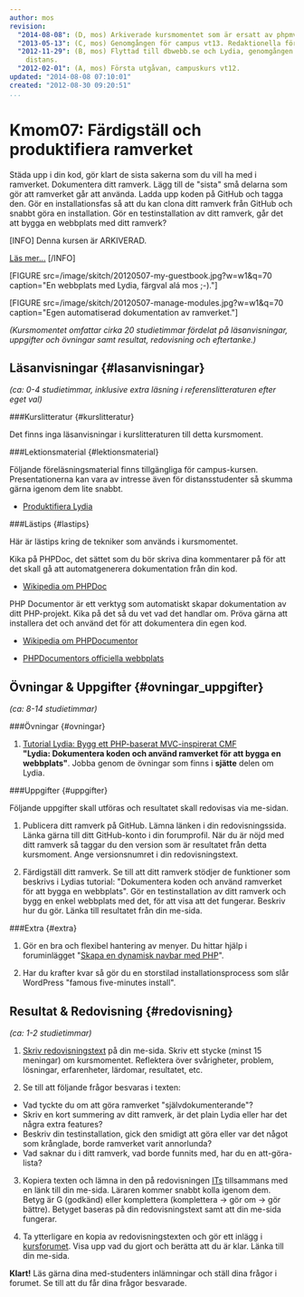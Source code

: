 ```yaml
---
author: mos
revision:
  "2014-08-08": (D, mos) Arkiverade kursmomentet som är ersatt av phpmvc-v2.
  "2013-05-13": (C, mos) Genomgången för campus vt13. Redaktionella förändringar.
  "2012-11-29": (B, mos) Flyttad till dbwebb.se och Lydia, genomgången inför ht12
    distans.
  "2012-02-01": (A, mos) Första utgåvan, campuskurs vt12.
updated: "2014-08-08 07:10:01"
created: "2012-08-30 09:20:51"
...
```

Kmom07: Färdigställ och produktifiera ramverket
==================================

Städa upp i din kod, gör klart de sista sakerna som du vill ha med i ramverket. Dokumentera ditt ramverk. Lägg till de "sista" små delarna som gör att ramverket går att använda. Ladda upp koden på GitHub och tagga den. Gör en installationsfas så att du kan clona ditt ramverk från GitHub och snabbt göra en installation. Gör en testinstallation av ditt ramverk, går det att bygga en webbplats med ditt ramverk? 

[INFO]
Denna kursen är ARKIVERAD.

[Läs mer...](phpmvc-v1)
[/INFO]

[FIGURE src=/image/skitch/20120507-my-guestbook.jpg?w=w1&q=70 caption="En webbplats med Lydia, färgval alá mos ;-)."]

[FIGURE src=/image/skitch/20120507-manage-modules.jpg?w=w1&q=70 caption="Egen automatiserad dokumentation av ramverket."]

*(Kursmomentet omfattar cirka 20 studietimmar fördelat på läsanvisningar, uppgifter och övningar samt resultat, redovisning och eftertanke.)*



Läsanvisningar  {#lasanvisningar}
---------------------------------

*(ca: 0-4 studietimmar, inklusive extra läsning i referenslitteraturen efter eget val)*


###Kurslitteratur  {#kurslitteratur}

Det finns inga läsanvisningar i kurslitteraturen till detta kursmoment.



###Lektionsmaterial  {#lektionsmaterial}

Följande föreläsningsmaterial finns tillgängliga för campus-kursen. Presentationerna kan vara av intresse även för distansstudenter så skumma gärna igenom dem lite snabbt.

* [Produktifiera Lydia](phpmvc/lydia-produktifiera-vt13.pdf)



###Lästips {#lastips}

Här är lästips kring de tekniker som används i kursmomentet. 

Kika på PHPDoc, det sättet som du bör skriva dina kommentarer på för att det skall gå att automatgenerera dokumentation från din kod.

* [Wikipedia om PHPDoc](http://en.wikipedia.org/wiki/PHPDoc)


PHP Documentor är ett verktyg som automatiskt skapar dokumentation av ditt PHP-projekt. Kika på det så du vet vad det handlar om. Pröva gärna att installera det och använd det för att dokumentera din egen kod.

* [Wikipedia om PHPDocumentor](http://en.wikipedia.org/wiki/PhpDocumentor)

* [PHPDocumentors officiella webbplats](http://www.phpdoc.org/)



Övningar & Uppgifter  {#ovningar_uppgifter}
-------------------------------------------

*(ca: 8-14 studietimmar)*


###Övningar {#ovningar}

1. [Tutorial Lydia: Bygg ett PHP-baserat MVC-inspirerat CMF](lydia/tutorial)  
  **"Lydia: Dokumentera koden och använd ramverket för att bygga en webbplats"**. Jobba genom de övningar som finns i **sjätte** delen om Lydia.



###Uppgifter {#uppgifter}

Följande uppgifter skall utföras och resultatet skall redovisas via me-sidan.

1. Publicera ditt ramverk på GitHub. Lämna länken i din redovisningssida. Länka gärna till ditt GitHub-konto i din forumprofil. När du är nöjd med ditt ramverk så taggar du den version som är resultatet från detta kursmoment. Ange versionsnumret i din redovisningstext.

2. Färdigställ ditt ramverk. Se till att ditt ramverk stödjer de funktioner som beskrivs i Lydias tutorial: "Dokumentera koden och använd ramverket för att bygga en webbplats". Gör en testinstallation av ditt ramverk och bygg en enkel webbplats med det, för att visa att det fungerar. Beskriv hur du gör. Länka till resultatet från din me-sida.



###Extra {#extra}

1. Gör en bra och flexibel hantering av menyer. Du hittar hjälp i foruminlägget "[Skapa en dynamisk navbar med PHP](/t/16)".

2. Har du krafter kvar så gör du en storstilad installationsprocess som slår WordPress "famous five-minutes install".



Resultat & Redovisning  {#redovisning}
-----------------------------------------------

*(ca: 1-2 studietimmar)*

1. [Skriv redovisningstext](kunskap/att-skriva-en-bra-redovisningstext) på din me-sida. Skriv ett stycke (minst 15 meningar) om kursmomentet. Reflektera över svårigheter, problem, lösningar, erfarenheter, lärdomar, resultatet, etc.

2. Se till att följande frågor besvaras i texten:
  * Vad tyckte du om att göra ramverket "självdokumenterande"?
  * Skriv en kort summering av ditt ramverk, är det plain Lydia eller har det några extra features?
  * Beskriv din testinstallation, gick den smidigt att göra eller var det något som krånglade, borde ramverket varit annorlunda?
  * Vad saknar du i ditt ramverk, vad borde funnits med, har du en att-göra-lista?

3. Kopiera texten och lämna in den på redovisningen [ITs](bth#its) tillsammans med en länk till din me-sida. Läraren kommer snabbt kolla igenom dem. Betyg är G (godkänd) eller komplettera (komplettera -> gör om -> gör bättre). Betyget baseras på din redovisningstext samt att din me-sida fungerar.

4. Ta ytterligare en kopia av redovisningstexten och gör ett inlägg i [kursforumet](forum/utbildning/phpmvc). Visa upp vad du gjort och berätta att du är klar. Länka till din me-sida.


**Klart!** Läs gärna dina med-studenters inlämningar och ställ dina frågor i forumet. Se till att du får dina frågor besvarade.
